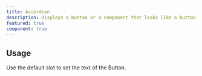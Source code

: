 ```yaml
---
title: Accordion
description: Displays a button or a component that looks like a button.
featured: true
component: true
---
```


## Usage

Use the default slot to set the text of the Button.
